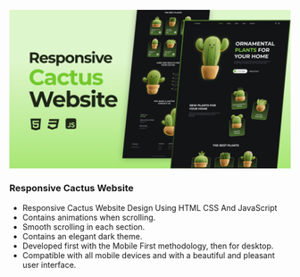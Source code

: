 ![preview img](/preview.png)


### Responsive Cactus Website

- Responsive Cactus Website Design Using HTML CSS And JavaScript
- Contains animations when scrolling.
- Smooth scrolling in each section.
- Contains an elegant dark theme.
- Developed first with the Mobile First methodology, then for desktop.
- Compatible with all mobile devices and with a beautiful and pleasant user interface.



